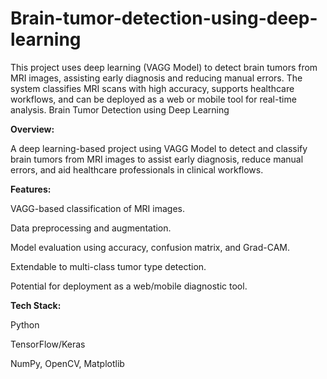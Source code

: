 # Brain-tumor-detection-using-deep-learning
This project uses deep learning (VAGG Model) to detect brain tumors from MRI images, assisting early diagnosis and reducing manual errors. The system classifies MRI scans with high accuracy, supports healthcare workflows, and can be deployed as a web or mobile tool for real-time analysis.
Brain Tumor Detection using Deep Learning

**Overview:**

A deep learning-based project using VAGG Model to detect and classify brain tumors from MRI images to assist early diagnosis, reduce manual errors, and aid healthcare professionals in clinical workflows.

**Features:**

VAGG-based classification of MRI images.

Data preprocessing and augmentation.

Model evaluation using accuracy, confusion matrix, and Grad-CAM.

Extendable to multi-class tumor type detection.

Potential for deployment as a web/mobile diagnostic tool.


**Tech Stack:**

Python

TensorFlow/Keras

NumPy, OpenCV, Matplotlib
